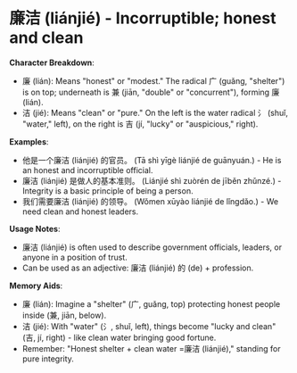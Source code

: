 # **廉洁 (liánjié) - Incorruptible; honest and clean**

**Character Breakdown**:  
- 廉 (lián): Means "honest" or "modest." The radical 广 (guǎng, "shelter") is on top; underneath is 兼 (jiān, "double" or "concurrent"), forming 廉 (lián).  
- 洁 (jié): Means "clean" or "pure." On the left is the water radical 氵 (shuǐ, "water," left), on the right is 吉 (jí, "lucky" or "auspicious," right).

**Examples**:  
- 他是一个廉洁 (liánjié) 的官员。 (Tā shì yīgè liánjié de guānyuán.) - He is an honest and incorruptible official.  
- 廉洁 (liánjié) 是做人的基本准则。 (Liánjié shì zuòrén de jīběn zhǔnzé.) - Integrity is a basic principle of being a person.  
- 我们需要廉洁 (liánjié) 的领导。 (Wǒmen xūyào liánjié de lǐngdǎo.) - We need clean and honest leaders.

**Usage Notes**:  
- 廉洁 (liánjié) is often used to describe government officials, leaders, or anyone in a position of trust.  
- Can be used as an adjective: 廉洁 (liánjié) 的 (de) + profession.

**Memory Aids**:  
- 廉 (lián): Imagine a "shelter" (广, guǎng, top) protecting honest people inside (兼, jiān, below).  
- 洁 (jié): With "water" (氵, shuǐ, left), things become "lucky and clean" (吉, jí, right) - like clean water bringing good fortune.  
- Remember: "Honest shelter + clean water =廉洁 (liánjié)," standing for pure integrity.
